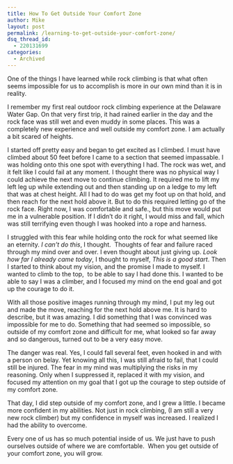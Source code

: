 ```yaml
---
title: How To Get Outside Your Comfort Zone
author: Mike
layout: post
permalink: /learning-to-get-outside-your-comfort-zone/
dsq_thread_id:
  - 220131699
categories:
  - Archived
---
```

One of the things I have learned while rock climbing is that what often seems impossible for us to accomplish is more in our own mind than it is in reality.

I remember my first real outdoor rock climbing experience at the Delaware Water Gap. On that very first trip, it had rained earlier in the day and the rock face was still wet and even muddy in some places. This was a completely new experience and well outside my comfort zone. I am actually a bit scared of heights.

I started off pretty easy and began to get excited as I climbed. I must have climbed about 50 feet before I came to a section that seemed impassable. I was holding onto this one spot with everything I had. The rock was wet, and it felt like I could fail at any moment. I thought there was no physical way I could achieve the next move to continue climbing. It required me to lift my left leg up while extending out and then standing up on a ledge to my left that was at chest height. All I had to do was get my foot up on that hold, and then reach for the next hold above it. But to do this required letting go of the rock face. Right now, I was comfortable and safe., but this move would put me in a vulnerable position. If I didn&#8217;t do it right, I would miss and fall, which was still terrifying even though I was hooked into a rope and harness.

<!--more-->

I struggled with this fear while holding onto the rock for what seemed like an eternity. *I can’t do this*, I thought.  Thoughts of fear and failure raced through my mind over and over. I even thought about just giving up. *Look how far I already came today*, I thought to myself, *This is a good start*. Then I started to think about my vision, and the promise I made to myself. I wanted to climb to the top,  to be able to say I had done this. I wanted to be able to say I was a climber, and I focused my mind on the end goal and got up the courage to do it.

With all those positive images running through my mind, I put my leg out and made the move, reaching for the next hold above me. It is hard to describe, but it was amazing. I did something that I was convinced was impossible for me to do. Something that had seemed so impossible, so outside of my comfort zone and difficult for me, what looked so far away and so dangerous, turned out to be a very easy move.

The danger was real. Yes, I could fall several feet, even hooked in and with a person on belay. Yet knowing all this, I was still afraid to fail, that I could still be injured. The fear in my mind was multiplying the risks in my reasoning. Only when I suppressed it, replaced it with my vision, and focused my attention on my goal that I got up the courage to step outside of my comfort zone.

That day, I did step outside of my comfort zone, and I grew a little. I became more confident in my abilities. Not just in rock climbing, (I am still a very new rock climber) but my confidence in myself was increased. I realized I had the ability to overcome.

Every one of us has so much potential inside of us. We just have to push ourselves outside of where we are comfortable.  When you get outside of your comfort zone, you will grow.
